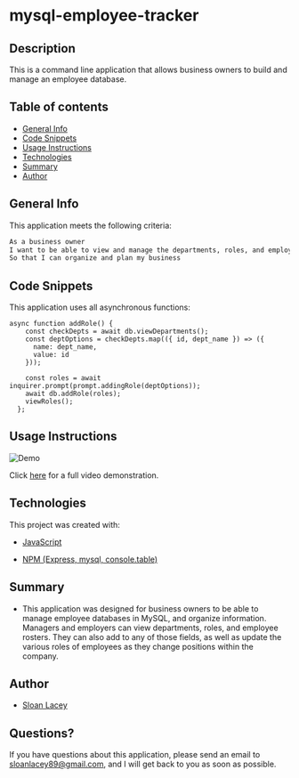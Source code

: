 # mysql-employee-tracker

## Description

This is a command line application that allows business owners to build and manage an employee database.

## Table of contents

- [General Info](#general-info)
- [Code Snippets](#code-snippets)
- [Usage Instructions](#usage-instructions)
- [Technologies](#technologies)
- [Summary](#summary)
- [Author](#author)

## General Info

This application meets the following criteria:

```md
As a business owner
I want to be able to view and manage the departments, roles, and employees in my company
So that I can organize and plan my business
```

## Code Snippets

This application uses all asynchronous functions:

```
async function addRole() {
    const checkDepts = await db.viewDepartments();
    const deptOptions = checkDepts.map(({ id, dept_name }) => ({
      name: dept_name,
      value: id
    }));
  
    const roles = await inquirer.prompt(prompt.addingRole(deptOptions));
    await db.addRole(roles);
    viewRoles();
  };
```

## Usage Instructions

![Demo](https://github.com/sloanlacey/mysql-employee-tracker/blob/main/assets/demo.gif)

Click [here](https://drive.google.com/file/d/167LM4ToZSBy6t49jK19jS2lcgen0KYQD/view) for a full video demonstration.

## Technologies

This project was created with:

- [JavaScript](https://www.javascript.com/)

- [NPM (Express, mysql, console.table)](https://www.npmjs.com/package/express)

## Summary

- This application was designed for business owners to be able to manage employee databases in MySQL, and organize information. Managers and employers can view departments, roles, and employee rosters. They can also add to any of those fields, as well as update the various roles of employees as they change positions within the company.

## Author

- [Sloan Lacey](https://github.com/sloanlacey/mysql-employee-tracker)

## Questions?

If you have questions about this application, please send an email to sloanlacey89@gmail.com, and I will get back to you as soon as possible.
